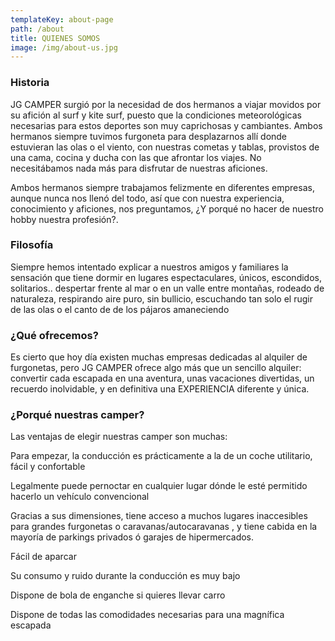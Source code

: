 ```yaml
---
templateKey: about-page
path: /about
title: QUIENES SOMOS
image: /img/about-us.jpg
---
```

### Historia

JG CAMPER surgió por la necesidad de dos hermanos a viajar movidos por su afición al surf y kite surf, puesto que la condiciones meteorológicas necesarias para estos deportes son muy caprichosas y cambiantes. Ambos hermanos siempre tuvimos furgoneta para desplazarnos allí donde estuvieran las olas o el viento, con nuestras cometas y tablas, provistos de una cama, cocina y ducha con las que afrontar los viajes. No necesitábamos nada más para disfrutar de nuestras aficiones. 

Ambos hermanos siempre trabajamos felizmente en diferentes empresas, aunque nunca nos llenó del todo, así que con nuestra experiencia, conocimiento y aficiones, nos preguntamos, ¿Y porqué no hacer de nuestro hobby nuestra profesión?.

### Filosofía

Siempre hemos intentado explicar a nuestros amigos y familiares la sensación que tiene dormir en lugares espectaculares, únicos, escondidos, solitarios.. despertar frente al mar o en un valle entre montañas, rodeado de naturaleza, respirando aire puro, sin bullicio, escuchando tan solo el rugir de las olas o el canto de de los pájaros amaneciendo

### ¿Qué ofrecemos?

Es cierto que hoy día existen muchas empresas dedicadas al alquiler de furgonetas, pero JG CAMPER ofrece algo más que un sencillo alquiler: convertir cada escapada en una aventura, unas vacaciones divertidas, un recuerdo inolvidable, y en definitiva una EXPERIENCIA diferente y única.

### ¿Porqué nuestras camper?

Las ventajas de elegir nuestras camper son muchas: 

Para empezar, la conducción es prácticamente a la de un coche utilitario, fácil y confortable

Legalmente puede pernoctar en cualquier lugar dónde le esté permitido hacerlo un vehículo convencional

Gracias a sus dimensiones, tiene acceso a muchos lugares inaccesibles para grandes furgonetas o caravanas/autocaravanas , y tiene cabida en la mayoría de parkings privados ó garajes de hipermercados.

Fácil de aparcar

Su consumo y ruido durante la conducción es muy bajo

Dispone de bola de enganche si quieres llevar carro

Dispone de todas las comodidades necesarias para una magnífica escapada